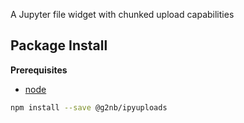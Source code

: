 A Jupyter file widget with chunked upload capabilities

Package Install
---------------

**Prerequisites**
- [node](http://nodejs.org/)

```bash
npm install --save @g2nb/ipyuploads
```
